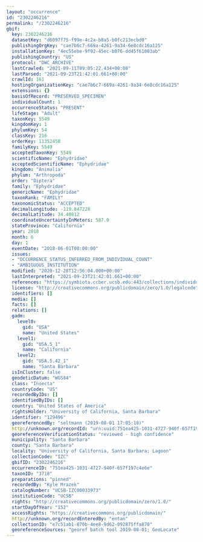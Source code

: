 ```yaml
---
layout: "occurrence"
id: "2302246216"
permalink: "/2302246216"
gbif:
  key: 2302246216
  datasetKey: "d6097f75-f99e-4c2a-b8a5-b0fc213ecbd0"
  publishingOrgKey: "cae7b6c7-669a-4261-9a34-6e8cdc16a125"
  installationKey: "4ec55ebe-9f92-45ec-b076-dd45f61003ab"
  publishingCountry: "US"
  protocol: "DWC_ARCHIVE"
  lastCrawled: "2021-09-11T09:05:22.434+00:00"
  lastParsed: "2021-09-23T21:42:01.661+00:00"
  crawlId: 161
  hostingOrganizationKey: "cae7b6c7-669a-4261-9a34-6e8cdc16a125"
  extensions: {}
  basisOfRecord: "PRESERVED_SPECIMEN"
  individualCount: 1
  occurrenceStatus: "PRESENT"
  lifeStage: "Adult"
  taxonKey: 5549
  kingdomKey: 1
  phylumKey: 54
  classKey: 216
  orderKey: 11352458
  familyKey: 5549
  acceptedTaxonKey: 5549
  scientificName: "Ephydridae"
  acceptedScientificName: "Ephydridae"
  kingdom: "Animalia"
  phylum: "Arthropoda"
  order: "Diptera"
  family: "Ephydridae"
  genericName: "Ephydridae"
  taxonRank: "FAMILY"
  taxonomicStatus: "ACCEPTED"
  decimalLongitude: -119.847228
  decimalLatitude: 34.40812
  coordinateUncertaintyInMeters: 587.0
  stateProvince: "California"
  year: 2018
  month: 6
  day: 1
  eventDate: "2018-06-01T00:00:00"
  issues:
  - "OCCURRENCE_STATUS_INFERRED_FROM_INDIVIDUAL_COUNT"
  - "AMBIGUOUS_INSTITUTION"
  modified: "2020-12-28T12:56:04.000+00:00"
  lastInterpreted: "2021-09-23T21:42:01.661+00:00"
  references: "https://symbiota.ccber.ucsb.edu:443/collections/individual/index.php?occid=129496"
  license: "http://creativecommons.org/publicdomain/zero/1.0/legalcode"
  identifiers: []
  media: []
  facts: []
  relations: []
  gadm:
    level0:
      gid: "USA"
      name: "United States"
    level1:
      gid: "USA.5_1"
      name: "California"
    level2:
      gid: "USA.5.42_1"
      name: "Santa Barbara"
  isInCluster: false
  geodeticDatum: "WGS84"
  class: "Insecta"
  countryCode: "US"
  recordedByIDs: []
  identifiedByIDs: []
  country: "United States of America"
  rightsHolder: "University of California, Santa Barbara"
  identifier: "129496"
  georeferencedBy: "seltmann (2019-08-01 17:05:18)"
  http://unknown.org/recordId: "urn:uuid:751ea425-1031-4727-940f-657f197c4e6e"
  georeferenceVerificationStatus: "reviewed - high confidence"
  municipality: "Santa Barbara"
  county: "Santa Barbara"
  locality: "University of California, Santa Barbara; Lagoon"
  collectionCode: "IZC"
  gbifID: "2302246216"
  occurrenceID: "751ea425-1031-4727-940f-657f197c4e6e"
  taxonID: "3718"
  preparations: "pinned"
  recordedBy: "Kyle Mrazek"
  catalogNumber: "UCSB-IZC00033973"
  institutionCode: "UCSB"
  rights: "http://creativecommons.org/publicdomain/zero/1.0/"
  startDayOfYear: "152"
  accessRights: "https://creativecommons.org/publicdomain/"
  http://unknown.org/recordEnteredBy: "entan"
  collectionID: "e7c51ab1-870b-4ee8-9d62-092875ffa870"
  georeferenceSources: "georef batch tool 2019-08-01; GeoLocate"
---
```

